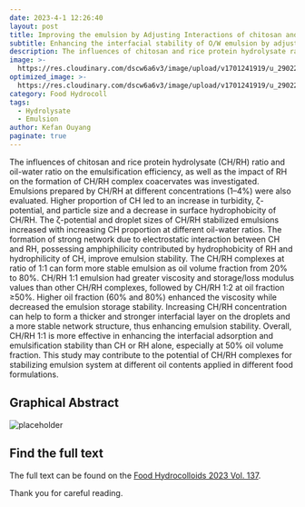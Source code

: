 ```yaml
---
date: 2023-4-1 12:26:40
layout: post
title: Improving the emulsion by Adjusting Interactions of chitosan and rice protein hydrolysate
subtitle: Enhancing the interfacial stability of O/W emulsion by adjusting interactions of chitosan and rice protein hydrolysate.
description: The influences of chitosan and rice protein hydrolysate ratio and oil-water ratio on the emulsification efficiency, as well as the impact of RH on the formation of CH/RH complex coacervates was investigated.
image: >-
  https://res.cloudinary.com/dscw6a6v3/image/upload/v1701241919/u_2902292003_2309139366_fm_253_fmt_auto_app_138_f_JPEG_tnb53a.jpg
optimized_image: >-
  https://res.cloudinary.com/dscw6a6v3/image/upload/v1701241919/u_2902292003_2309139366_fm_253_fmt_auto_app_138_f_JPEG_tnb53a.jpg
category: Food Hydrocoll
tags:
  - Hydrolysate
  - Emulsion
author: Kefan Ouyang
paginate: true
---
```

The influences of chitosan and rice protein hydrolysate (CH/RH) ratio and oil-water ratio on the emulsification efficiency, as well as the impact of RH on the formation of CH/RH complex coacervates was investigated. Emulsions prepared by CH/RH at different concentrations (1–4%) were also evaluated. Higher proportion of CH led to an increase in turbidity, ζ-potential, and particle size and a decrease in surface hydrophobicity of CH/RH. The ζ-potential and droplet sizes of CH/RH stabilized emulsions increased with increasing CH proportion at different oil-water ratios. The formation of strong network due to electrostatic interaction between CH and RH, possessing amphiphilicity contributed by hydrophobicity of RH and hydrophilicity of CH, improve emulsion stability. The CH/RH complexes at ratio of 1:1 can form more stable emulsion as oil volume fraction from 20% to 80%. CH/RH 1:1 emulsion had greater viscosity and storage/loss modulus values than other CH/RH complexes, followed by CH/RH 1:2 at oil fraction ≥50%. Higher oil fraction (60% and 80%) enhanced the viscosity while decreased the emulsion storage stability. Increasing CH/RH concentration can help to form a thicker and stronger interfacial layer on the droplets and a more stable network structure, thus enhancing emulsion stability. Overall, CH/RH 1:1 is more effective in enhancing the interfacial adsorption and emulsification stability than CH or RH alone, especially at 50% oil volume fraction. This study may contribute to the potential of CH/RH complexes for stabilizing emulsion system at different oil contents applied in different food formulations.

## Graphical Abstract

  ![placeholder](https://res.cloudinary.com/dscw6a6v3/image/upload/v1701241921/1-s2.0-S0268005X22009262-ga1_lrg_ljxgrg.jpg)
  
## Find the full text

The full text can be found on the [Food Hydrocolloids 2023 Vol. 137](https://doi.org/10.1016/j.foodhyd.2022.108406).

Thank you for careful reading.
